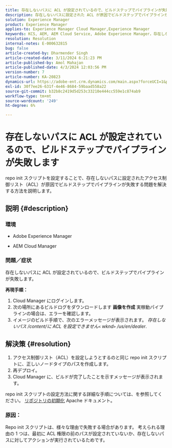 ```yaml
---
title: 存在しないパスに ACL が設定されているので、ビルドステップでパイプラインが失敗します
description: 存在しないパスに設定された ACL が原因でビルドステップでパイプラインが失敗する問題を解決する方法を説明します。
solution: Experience Manager
product: Experience Manager
applies-to: Experience Manager Cloud Manager,Experience Manager
keywords: KCS, AEM, AEM Cloud Service, Adobe Experience Manager，存在しないパスに acl を設定することはできません
resolution: Resolution
internal-notes: E-000632815
bug: false
article-created-by: Dharmender Singh
article-created-date: 3/11/2024 6:21:23 PM
article-published-by: Amol Mahajan
article-published-date: 4/3/2024 12:03:56 PM
version-number: 7
article-number: KA-20823
dynamics-url: https://adobe-ent.crm.dynamics.com/main.aspx?forceUCI=1&pagetype=entityrecord&etn=knowledgearticle&id=864b8c26-d4df-ee11-904c-6045bd05e816
exl-id: 30f7ee26-631f-4e46-8684-59baad558a22
source-git-commit: b32b8c2419d5d253c33210e444cc559e1c874ab9
workflow-type: tm+mt
source-wordcount: '249'
ht-degree: 6%

---
```


# 存在しないパスに ACL が設定されているので、ビルドステップでパイプラインが失敗します


repo init スクリプトを設定することで、存在しないパスに設定されたアクセス制御リスト（ACL）が原因でビルドステップでパイプラインが失敗する問題を解決する方法を説明します。

## 説明 {#description}


### <b>環境</b>

- Adobe Experience Manager


- AEM Cloud Manager




### <b>問題／症状</b>

存在しないパスに ACL が設定されているので、ビルドステップでパイプラインが失敗します。

<b>再現手順：</b>

1. Cloud Manager にログインします。
2. 次の場所にあるビルドログをダウンロードします <b>画像を作成</b> 実稼動パイプラインの場合は、エラーを確認します。
3. イメージのビルド手順で、次のエラーメッセージが表示されます。 *存在しないパス /content/に ACL を設定できません`<` wknd`>` /us/en/dealer*.



## 解決策 {#resolution}


1. アクセス制御リスト（ACL）を設定しようとするのと同じ repo init スクリプトに、正しいノードタイプのパスを作成します。
2. 再デプロイ。
3. Cloud Manager に、ビルドが完了したことを示すメッセージが表示されます。


repo init スクリプトの設定方法に関する詳細な手順については、を参照してください。 [リポジトリの初期化](https://sling.apache.org/documentation/bundles/repository-initialization.html) Apache ドキュメント。

### <b>原因</b>：

Repo init スクリプトは、様々な理由で失敗する場合があります。 考えられる理由の 1 つは、最初に ACL 権限の前のパスが設定されていないか、存在しないパスに対してアクションが実行されているためです。
